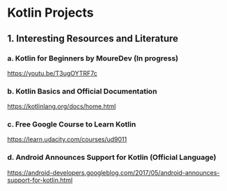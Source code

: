 # Kotlin Projects

## 1. Interesting Resources and Literature

### a. Kotlin for Beginners by MoureDev (In progress)

https://youtu.be/T3ugOYTRF7c

### b. Kotlin Basics and Official Documentation

https://kotlinlang.org/docs/home.html

### c. Free Google Course to Learn Kotlin

https://learn.udacity.com/courses/ud9011

### d. Android Announces Support for Kotlin (Official Language)

https://android-developers.googleblog.com/2017/05/android-announces-support-for-kotlin.html
